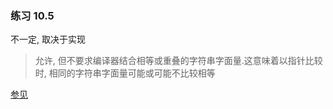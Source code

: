 ### 练习 10.5

不一定, 取决于实现

> 允许, 但不要求编译器结合相等或重叠的字符串字面量.这意味着以指针比较时, 相同的字符串字面量可能或可能不比较相等

[参见](https://zh.cppreference.com/w/cpp/language/string_literal)
